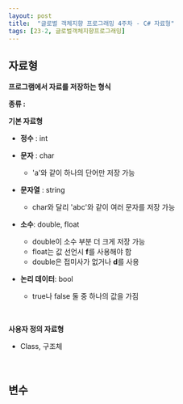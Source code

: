 ```yaml
---
layout: post
title:  "글로벌 객체지향 프로그래밍 4주차 - C# 자료형"
tags: [23-2, 글로벌객체지향프로그래밍]
---
```




## 자료형

**프로그램에서 자료를 저장하는 형식**

**종류 :**



**기본 자료형**

* **정수** : int

* **문자** : char
  - 'a'와 같이 하나의 단어만 저장 가능

* **문자열** : string
  - char와 달리 'abc'와 같이 여러 문자를 저장 가능

* **소수**: double, float
  - double이 소수 부분 더 크게 저장 가능
  - float는 값 선언시 **f**를 사용해야 함
  - double은 접미사가 없거나 **d**를 사용
* **논리 데이터**: bool
  - true나 false 둘 중 하나의 값을 가짐

<br/>

**사용자 정의 자료형**

- Class,  구조체

  <br/>



## 변수





